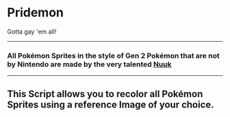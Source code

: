 # Pridemon

Gotta gay 'em all!

---------------------

### All Pokémon Sprites in the style of Gen 2 Pokémon that are not by Nintendo are made by the very talented [Nuuk](https://twitter.com/nuukiie)

---------------------

## This Script allows you to recolor all Pokémon Sprites using a reference Image of your choice.
